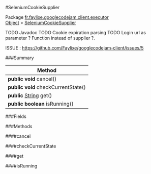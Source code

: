 #SeleniumCookieSupplier

Package [fr.faylixe.googlecodejam.client.executor](https://github.com/Faylixe/googlecodejam-client/blob/master/fr/faylixe/googlecodejam/client/executor)<br>
[Object]() > [SeleniumCookieSupplier](https://github.com/Faylixe/googlecodejam-client/blob/master/javadoc/fr/faylixe/googlecodejam/client/executor/SeleniumCookieSupplier.md)

TODO Javadoc
 TODO Cookie expiration parsing
 TODO Login url as parameter ? Function instead of supplier ?.
 
 ISSUE : https://github.com/Faylixe/googlecodejam-client/issues/5

###Summary


| Method |
| --- |
| **public** **void** cancel() |
| **public** **void** checkCurrentState() |
| **public** [String]() get() |
| **public** **boolean** isRunning() |

###Fields


###Methods

####cancel


####checkCurrentState


####get


####isRunning


